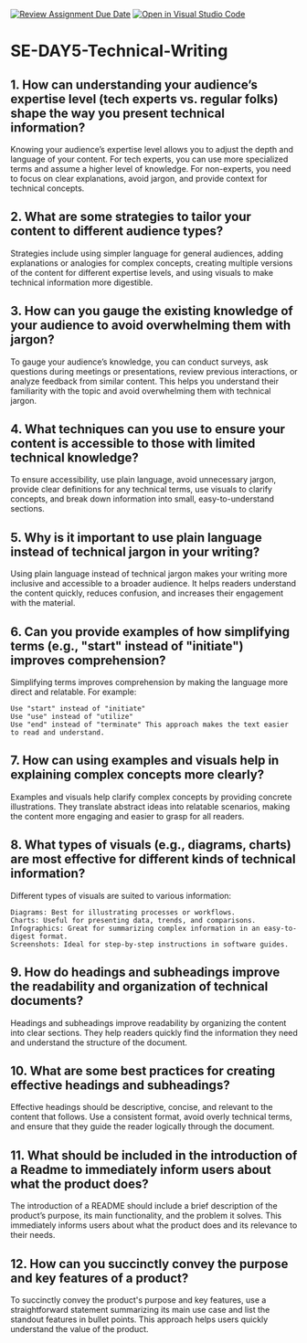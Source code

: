 [![Review Assignment Due Date](https://classroom.github.com/assets/deadline-readme-button-22041afd0340ce965d47ae6ef1cefeee28c7c493a6346c4f15d667ab976d596c.svg)](https://classroom.github.com/a/zsAR-pyY)
[![Open in Visual Studio Code](https://classroom.github.com/assets/open-in-vscode-2e0aaae1b6195c2367325f4f02e2d04e9abb55f0b24a779b69b11b9e10269abc.svg)](https://classroom.github.com/online_ide?assignment_repo_id=16443370&assignment_repo_type=AssignmentRepo)
# SE-DAY5-Technical-Writing
## 1. How can understanding your audience’s expertise level (tech experts vs. regular folks) shape the way you present technical information?
Knowing your audience’s expertise level allows you to adjust the depth and language of your content. For tech experts, you can use more specialized terms and assume a higher level of knowledge. For non-experts, you need to focus on clear explanations, avoid jargon, and provide context for technical concepts.
## 2. What are some strategies to tailor your content to different audience types?
Strategies include using simpler language for general audiences, adding explanations or analogies for complex concepts, creating multiple versions of the content for different expertise levels, and using visuals to make technical information more digestible.
## 3. How can you gauge the existing knowledge of your audience to avoid overwhelming them with jargon?
To gauge your audience’s knowledge, you can conduct surveys, ask questions during meetings or presentations, review previous interactions, or analyze feedback from similar content. This helps you understand their familiarity with the topic and avoid overwhelming them with technical jargon.
## 4. What techniques can you use to ensure your content is accessible to those with limited technical knowledge?
To ensure accessibility, use plain language, avoid unnecessary jargon, provide clear definitions for any technical terms, use visuals to clarify concepts, and break down information into small, easy-to-understand sections.
## 5. Why is it important to use plain language instead of technical jargon in your writing?
Using plain language instead of technical jargon makes your writing more inclusive and accessible to a broader audience. It helps readers understand the content quickly, reduces confusion, and increases their engagement with the material.
## 6. Can you provide examples of how simplifying terms (e.g., "start" instead of "initiate") improves comprehension?
Simplifying terms improves comprehension by making the language more direct and relatable. For example:

    Use "start" instead of "initiate"
    Use "use" instead of "utilize"
    Use "end" instead of "terminate" This approach makes the text easier to read and understand.
## 7. How can using examples and visuals help in explaining complex concepts more clearly?
Examples and visuals help clarify complex concepts by providing concrete illustrations. They translate abstract ideas into relatable scenarios, making the content more engaging and easier to grasp for all readers.
## 8. What types of visuals (e.g., diagrams, charts) are most effective for different kinds of technical information?
Different types of visuals are suited to various information:

    Diagrams: Best for illustrating processes or workflows.
    Charts: Useful for presenting data, trends, and comparisons.
    Infographics: Great for summarizing complex information in an easy-to-digest format.
    Screenshots: Ideal for step-by-step instructions in software guides.
## 9. How do headings and subheadings improve the readability and organization of technical documents?
Headings and subheadings improve readability by organizing the content into clear sections. They help readers quickly find the information they need and understand the structure of the document.
## 10. What are some best practices for creating effective headings and subheadings?
Effective headings should be descriptive, concise, and relevant to the content that follows. Use a consistent format, avoid overly technical terms, and ensure that they guide the reader logically through the document.
## 11. What should be included in the introduction of a Readme to immediately inform users about what the product does?
The introduction of a README should include a brief description of the product’s purpose, its main functionality, and the problem it solves. This immediately informs users about what the product does and its relevance to their needs.
## 12. How can you succinctly convey the purpose and key features of a product?
To succinctly convey the product's purpose and key features, use a straightforward statement summarizing its main use case and list the standout features in bullet points. This approach helps users quickly understand the value of the product.
